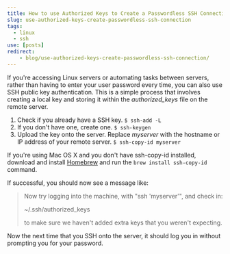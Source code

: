 ```yaml
---
title: How to use Authorized Keys to Create a Passwordless SSH Connection
slug: use-authorized-keys-create-passwordless-ssh-connection
tags:
  - linux
  - ssh
use: [posts]
redirect:
    - blog/use-authorized-keys-create-passwordless-ssh-connection/
---
```

If you're accessing Linux servers or automating tasks between servers, rather than having to enter your user password every time, you can also use SSH public key authentication. This is a simple process that involves creating a local key and storing it within the *authorized_keys* file on the remote server.

1. Check if you already have a SSH key.
   `$ ssh-add -L` 
2. If you don't have one, create one.
   `$ ssh-keygen`
2. Upload the key onto the server. Replace *myserver* with the hostname or IP address of your remote server.
   `$ ssh-copy-id myserver`

If you're using Mac OS X and you don't have ssh-copy-id installed, download and install [Homebrew](http://mxcl.github.com/homebrew "Homebrew") and run the `brew install ssh-copy-id` command.

If successful, you should now see a message like:

> Now try logging into the machine, with "ssh 'myserver'", and check in:
>
>  ~/.ssh/authorized_keys
>
> to make sure we haven't added extra keys that you weren't expecting.

Now the next time that you SSH onto the server, it should log you in without prompting you for your password.

